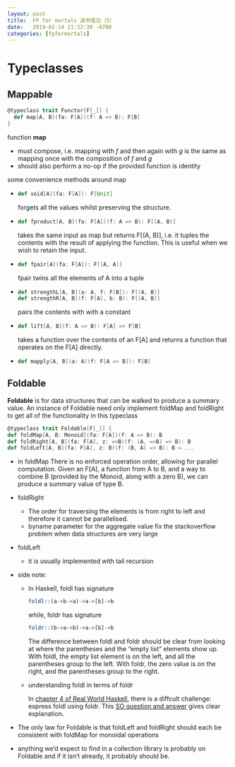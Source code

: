 ```yaml
---
layout: post
title:  FP for mortals 读书笔记（5）
date:   2019-02-14 21:32:30 -0700
categories: [fpformortals]
---
```

# Typeclasses
## Mappable
```scala
@typeclass trait Functor[F[_]] {
  def map[A, B](fa: F[A])(f: A => B): F[B]
}
```
function __map__ 
+ must compose, i.e. mapping with _f_ and then again with _g_ is the same as mapping once with the composition of _f_ and _g_
+ should also perform a no-op if the provided function is identity

some convenience methods around map
+ ```scala
  def void[A](fa: F[A]): F[Unit]
  ```
  forgets all the values whilst preserving the structure.
+ ```scala
  def fproduct[A, B](fa: F[A])(f: A => B): F[(A, B)]
  ```
  takes the same input as map but returns F\[(A, B)\], i.e. it tuples the contents with the result of applying the function. This is useful when we wish to retain the input.
+ ```scala
  def fpair[A](fa: F[A]): F[(A, A)]
  ```
  fpair twins all the elements of A into a tuple
+ ```scala
  def strengthL[A, B](a: A, f: F[B]): F[(A, B)]
  def strengthR[A, B](f: F[A], b: B): F[(A, B)]
  ```
  pairs the contents with with a constant
+ ```scala
  def lift[A, B](f: A => B): F[A] => F[B]
  ```
  takes a function over the contents of an F\[A\] and returns a function that operates on the F\[A\] directly.
+ ```scala
  def mapply[A, B](a: A)(f: F[A => B]): F[B]
  ```

## Foldable
__Foldable__ is for data structures that can be walked to produce a summary value. An instance of Foldable need only implement foldMap and foldRight to get all of the functionality in this typeclass
```scala
@typeclass trait Foldable[F[_]] {
def foldMap[A, B: Monoid](fa: F[A])(f: A => B): B
def foldRight[A, B](fa: F[A], z: =>B)(f: (A, =>B) => B): B
def foldLeft[A, B](fa: F[A], z: B)(f: (B, A) => B): B = ...
```
+ in foldMap There is no enforced operation order, allowing for parallel computation. Given an F\[A\], a function from A to B, and a way to combine B (provided by the Monoid, along with a zero B), we can produce a summary value of type B.
+ foldRight
  + The order for traversing the elements is from right to left and therefore it cannot be parallelised.
  + byname parameter for the aggregate value fix the stackoverflow problem when data structures are very large
+ foldLeft
  + it is usually implemented with tail recursion
+ side note:
  + In Haskell, 
    foldl has signature 
    ```haskell
    foldl::(a->b->a)->a->[b]->b
    ```
    while, foldr has signature
    ```haskell
    foldr::(b->a->b)->a->[b]->b
    ```
    The difference between foldl and foldr should be clear from looking at where the parentheses and the “empty list” elements show up. With foldl, the empty list element is on the left, and all the parentheses group to the left. With foldr, the zero value is on the right, and the parentheses group to the right.

  + understanding foldl in terms of foldr
  
    In [chapter 4 of Real World Haskell](http://book.realworldhaskell.org/read/functional-programming.html), there is a diffcult challenge: express foldl using foldr.
    This [SO question and answer](https://stackoverflow.com/a/6172270) gives clear explanation.

+ The only law for Foldable is that foldLeft and foldRight should each be consistent with foldMap for monoidal operations
+ anything we’d expect to find in a collection library is probably on Foldable and if it isn’t already, it probably should be.
